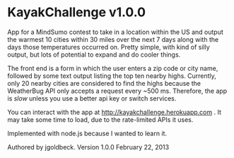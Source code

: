 KayakChallenge v1.0.0
==============

App for a MindSumo contest to take in a location within the US and output the warmest 10 cities within 30 miles over the next 7 days along with the days those temperatures occurred on. Pretty simple, with kind of silly output, but lots of potential to expand and do cooler things.

The front end is a form in which the user enters a zip code or city name, followed by some text output listing the top ten nearby highs. Currently, only 20 nearby cities are considered to find the highs because the WeatherBug API only accepts a request every ~500 ms. Therefore, the app is *slow* unless you use a better api key or switch services.

You can interact with the app at http://kayakchallenge.herokuapp.com . It may take some time to load, due to the rate-limited APIs it uses.

Implemented with node.js because I wanted to learn it.

Authored by jgoldbeck. Version 1.0.0 February 22, 2013
